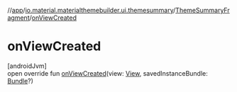 //[app](../../../index.md)/[io.material.materialthemebuilder.ui.themesummary](../index.md)/[ThemeSummaryFragment](index.md)/[onViewCreated](on-view-created.md)

# onViewCreated

[androidJvm]\
open override fun [onViewCreated](on-view-created.md)(view: [View](https://developer.android.com/reference/kotlin/android/view/View.html), savedInstanceBundle: [Bundle](https://developer.android.com/reference/kotlin/android/os/Bundle.html)?)
